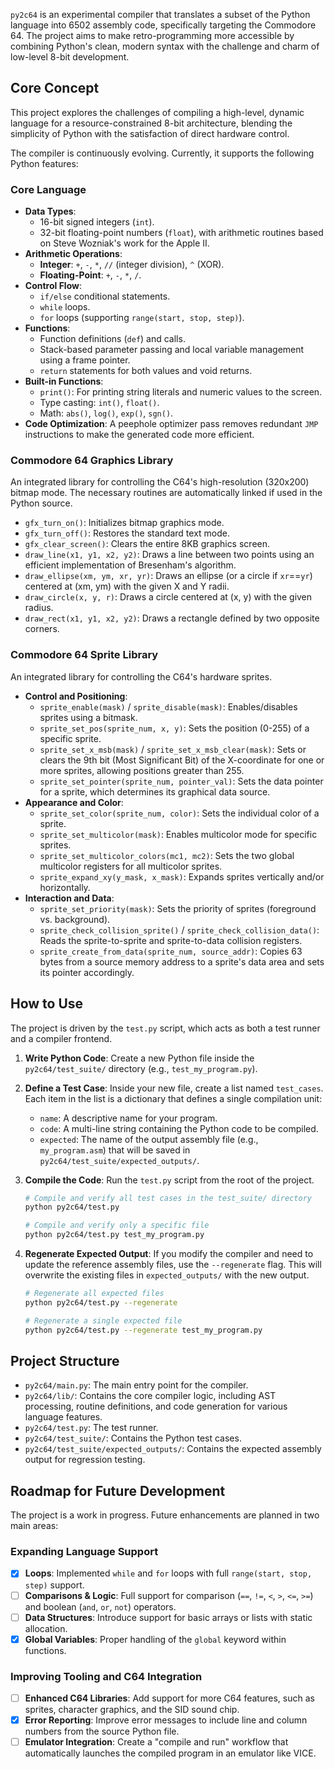 
`py2c64` is an experimental compiler that translates a subset of the Python language into 6502 assembly code, specifically targeting the Commodore 64. The project aims to make retro-programming more accessible by combining Python's clean, modern syntax with the challenge and charm of low-level 8-bit development.

## Core Concept

This project explores the challenges of compiling a high-level, dynamic language for a resource-constrained 8-bit architecture, blending the simplicity of Python with the satisfaction of direct hardware control.

The compiler is continuously evolving. Currently, it supports the following Python features:

### Core Language
-   **Data Types**:
    -   16-bit signed integers (`int`).
    -   32-bit floating-point numbers (`float`), with arithmetic routines based on Steve Wozniak's work for the Apple II.
-   **Arithmetic Operations**:
    -   **Integer**: `+`, `-`, `*`, `//` (integer division), `^` (XOR).
    -   **Floating-Point**: `+`, `-`, `*`, `/`.
-   **Control Flow**:
    -   `if/else` conditional statements.
    -   `while` loops.
    -   `for` loops (supporting `range(start, stop, step)`).
-   **Functions**:
    -   Function definitions (`def`) and calls.
    -   Stack-based parameter passing and local variable management using a frame pointer.
    -   `return` statements for both values and void returns.
-   **Built-in Functions**:
    -   `print()`: For printing string literals and numeric values to the screen.
    -   Type casting: `int()`, `float()`.
    -   Math: `abs()`, `log()`, `exp()`, `sgn()`.
-   **Code Optimization**: A peephole optimizer pass removes redundant `JMP` instructions to make the generated code more efficient.

### Commodore 64 Graphics Library
An integrated library for controlling the C64's high-resolution (320x200) bitmap mode. The necessary routines are automatically linked if used in the Python source.

-   `gfx_turn_on()`: Initializes bitmap graphics mode.
-   `gfx_turn_off()`: Restores the standard text mode.
-   `gfx_clear_screen()`: Clears the entire 8KB graphics screen.
-   `draw_line(x1, y1, x2, y2)`: Draws a line between two points using an efficient implementation of Bresenham's algorithm.
-   `draw_ellipse(xm, ym, xr, yr)`: Draws an ellipse (or a circle if `xr`==`yr`) centered at (xm, ym) with the given X and Y radii.
-   `draw_circle(x, y, r)`: Draws a circle centered at (x, y) with the given radius.
-   `draw_rect(x1, y1, x2, y2)`: Draws a rectangle defined by two opposite corners.

### Commodore 64 Sprite Library
An integrated library for controlling the C64's hardware sprites.

-   **Control and Positioning**:
    -   `sprite_enable(mask)` / `sprite_disable(mask)`: Enables/disables sprites using a bitmask.
    -   `sprite_set_pos(sprite_num, x, y)`: Sets the position (0-255) of a specific sprite.
    -   `sprite_set_x_msb(mask)` / `sprite_set_x_msb_clear(mask)`: Sets or clears the 9th bit (Most Significant Bit) of the X-coordinate for one or more sprites, allowing positions greater than 255.
    -   `sprite_set_pointer(sprite_num, pointer_val)`: Sets the data pointer for a sprite, which determines its graphical data source.
-   **Appearance and Color**:
    -   `sprite_set_color(sprite_num, color)`: Sets the individual color of a sprite.
    -   `sprite_set_multicolor(mask)`: Enables multicolor mode for specific sprites.
    -   `sprite_set_multicolor_colors(mc1, mc2)`: Sets the two global multicolor registers for all multicolor sprites.
    -   `sprite_expand_xy(y_mask, x_mask)`: Expands sprites vertically and/or horizontally.
-   **Interaction and Data**:
    -   `sprite_set_priority(mask)`: Sets the priority of sprites (foreground vs. background).
    -   `sprite_check_collision_sprite()` / `sprite_check_collision_data()`: Reads the sprite-to-sprite and sprite-to-data collision registers.
    -   `sprite_create_from_data(sprite_num, source_addr)`: Copies 63 bytes from a source memory address to a sprite's data area and sets its pointer accordingly.
## How to Use

The project is driven by the `test.py` script, which acts as both a test runner and a compiler frontend.

1.  **Write Python Code**: Create a new Python file inside the `py2c64/test_suite/` directory (e.g., `test_my_program.py`).
2.  **Define a Test Case**: Inside your new file, create a list named `test_cases`. Each item in the list is a dictionary that defines a single compilation unit:
    -   `name`: A descriptive name for your program.
    -   `code`: A multi-line string containing the Python code to be compiled.
    -   `expected`: The name of the output assembly file (e.g., `my_program.asm`) that will be saved in `py2c64/test_suite/expected_outputs/`.
3.  **Compile the Code**: Run the `test.py` script from the root of the project.

    ```bash
    # Compile and verify all test cases in the test_suite/ directory
    python py2c64/test.py

    # Compile and verify only a specific file
    python py2c64/test.py test_my_program.py
    ```

4.  **Regenerate Expected Output**: If you modify the compiler and need to update the reference assembly files, use the `--regenerate` flag. This will overwrite the existing files in `expected_outputs/` with the new output.

    ```bash
    # Regenerate all expected files
    python py2c64/test.py --regenerate

    # Regenerate a single expected file
    python py2c64/test.py --regenerate test_my_program.py
    ```

## Project Structure

-   `py2c64/main.py`: The main entry point for the compiler.
-   `py2c64/lib/`: Contains the core compiler logic, including AST processing, routine definitions, and code generation for various language features.
-   `py2c64/test.py`: The test runner.
-   `py2c64/test_suite/`: Contains the Python test cases.
-   `py2c64/test_suite/expected_outputs/`: Contains the expected assembly output for regression testing.

## Roadmap for Future Development

The project is a work in progress. Future enhancements are planned in two main areas:

### Expanding Language Support

-   [x] **Loops**: Implemented `while` and `for` loops with full `range(start, stop, step)` support.
-   [ ] **Comparisons & Logic**: Full support for comparison (`==`, `!=`, `<`, `>`, `<=`, `>=`) and boolean (`and`, `or`, `not`) operators.
-   [ ] **Data Structures**: Introduce support for basic arrays or lists with static allocation.
-   [x] **Global Variables**: Proper handling of the `global` keyword within functions.

### Improving Tooling and C64 Integration

-   [ ] **Enhanced C64 Libraries**: Add support for more C64 features, such as sprites, character graphics, and the SID sound chip.
-   [x] **Error Reporting**: Improve error messages to include line and column numbers from the source Python file.
-   [ ] **Emulator Integration**: Create a "compile and run" workflow that automatically launches the compiled program in an emulator like VICE.
